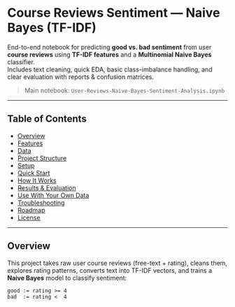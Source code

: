 # Course Reviews Sentiment — Naive Bayes (TF-IDF)

End-to-end notebook for predicting **good vs. bad sentiment** from user **course reviews** using **TF-IDF features** and a **Multinomial Naive Bayes** classifier.  
Includes text cleaning, quick EDA, basic class-imbalance handling, and clear evaluation with reports & confusion matrices.

> Main notebook: `User-Reviews-Naive-Bayes-Sentiment-Analysis.ipynb`

---

## Table of Contents
- [Overview](#overview)
- [Features](#features)
- [Data](#data)
- [Project Structure](#project-structure)
- [Setup](#setup)
- [Quick Start](#quick-start)
- [How It Works](#how-it-works)
- [Results & Evaluation](#results--evaluation)
- [Use With Your Own Data](#use-with-your-own-data)
- [Troubleshooting](#troubleshooting)
- [Roadmap](#roadmap)
- [License](#license)

---

## Overview

This project takes raw user course reviews (free-text + rating), cleans them, explores rating patterns, converts text into TF-IDF vectors, and trains a **Naive Bayes** model to classify sentiment:

```text
good := rating >= 4
bad  := rating <  4
